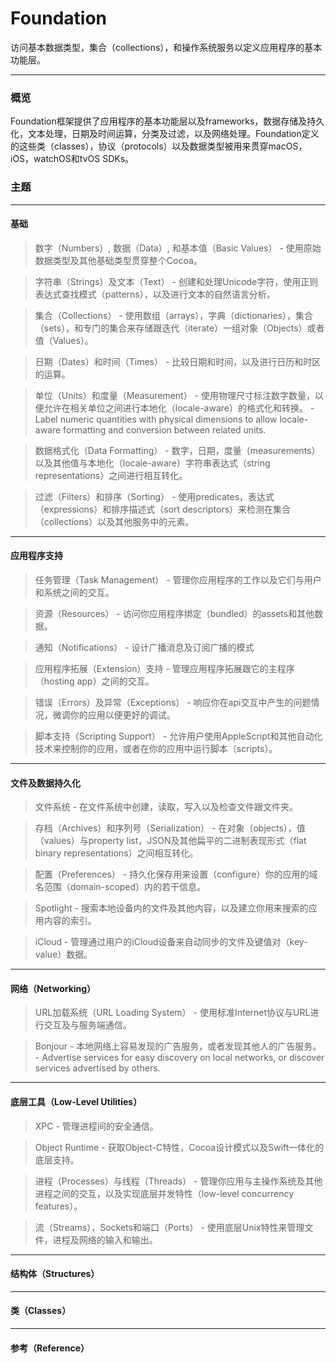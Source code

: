 # Foundation
访问基本数据类型，集合（collections），和操作系统服务以定义应用程序的基本功能层。
***
### 概览
Foundation框架提供了应用程序的基本功能层以及frameworks，数据存储及持久化，文本处理，日期及时间运算，分类及过滤，以及网络处理。Foundation定义的这些类（classes），协议（protocols）以及数据类型被用来贯穿macOS，iOS，watchOS和tvOS SDKs。

### 主题
***
#### 基础

> 数字（Numbers）, 数据（Data）, 和基本值（Basic Values）
    - 使用原始数据类型及其他基础类型贯穿整个Cocoa。
    
> 字符串（Strings）及文本（Text）
    - 创建和处理Unicode字符，使用正则表达式查找模式（patterns），以及进行文本的自然语言分析。
    
> 集合（Collections）
    - 使用数组（arrays），字典（dictionaries），集合（sets），和专门的集合来存储跟迭代（iterate）一组对象（Objects）或者值（Values）。
    
> 日期（Dates）和时间（Times）
    - 比较日期和时间，以及进行日历和时区的运算。
    
> 单位（Units）和度量（Measurement）
    - 使用物理尺寸标注数字数量，以便允许在相关单位之间进行本地化（locale-aware）的格式化和转换。
    - Label numeric quantities with physical dimensions to allow locale-aware formatting and conversion between related units.
    
> 数据格式化（Data Formatting）
    - 数字，日期，度量（measurements）以及其他值与本地化（locale-aware）字符串表达式（string representations）之间进行相互转化。
    
> 过滤（Filters）和排序（Sorting）
    - 使用predicates，表达式（expressions）和排序描述式（sort descriptors）来检测在集合（collections）以及其他服务中的元素。

***

#### 应用程序支持

> 任务管理（Task Management）
    - 管理你应用程序的工作以及它们与用户和系统之间的交互。

> 资源（Resources）
    - 访问你应用程序绑定（bundled）的assets和其他数据。
    
> 通知（Notifications）
    - 设计广播消息及订阅广播的模式

> 应用程序拓展（Extension）支持
    - 管理应用程序拓展跟它的主程序（hosting app）之间的交互。

> 错误（Errors）及异常（Exceptions）
    - 响应你在api交互中产生的问题情况，微调你的应用以便更好的调试。

> 脚本支持（Scripting Support）
    - 允许用户使用AppleScript和其他自动化技术来控制你的应用，或者在你的应用中运行脚本（scripts）。

***

#### 文件及数据持久化

> 文件系统
    - 在文件系统中创建，读取，写入以及检查文件跟文件夹。
    
> 存档（Archives）和序列号（Serialization）
    - 在对象（objects），值（values）与property list，JSON及其他扁平的二进制表现形式（flat binary representations）之间相互转化。
    
> 配置（Preferences）
    - 持久化保存用来设置（configure）你的应用的域名范围（domain-scoped）内的若干信息。

> Spotlight
    - 搜索本地设备内的文件及其他内容，以及建立你用来搜索的应用内容的索引。
    
> iCloud
    - 管理通过用户的iCloud设备来自动同步的文件及键值对（key-value）数据。

***

#### 网络（Networking）

> URL加载系统（URL Loading System）
    - 使用标准Internet协议与URL进行交互及与服务端通信。

> Bonjour
    - 本地网络上容易发现的广告服务，或者发现其他人的广告服务。
    - Advertise services for easy discovery on local networks, or discover services advertised by others.

***

#### 底层工具（Low-Level Utilities）

> XPC
    - 管理进程间的安全通信。

> Object Runtime
    - 获取Object-C特性，Cocoa设计模式以及Swift一体化的底层支持。

> 进程（Processes）与线程（Threads）
    - 管理你应用与主操作系统及其他进程之间的交互，以及实现底层并发特性（low-level concurrency features）。
    
> 流（Streams），Sockets和端口（Ports）
    - 使用底层Unix特性来管理文件，进程及网络的输入和输出。
    
***

#### 结构体（Structures）

***

#### 类（Classes）


***

#### 参考（Reference）

<br>
<br>
<br>
<br>
<br>
<br>
<br>
<br>
<br>
<br>
<br>
